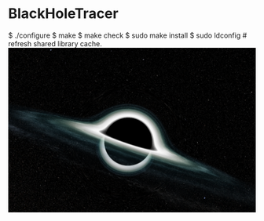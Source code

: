 # BlackHoleTracer
$ ./configure
$ make
$ make check
$ sudo make install
$ sudo ldconfig # refresh shared library cache.
![blackhole](output.png "BlackHole")
